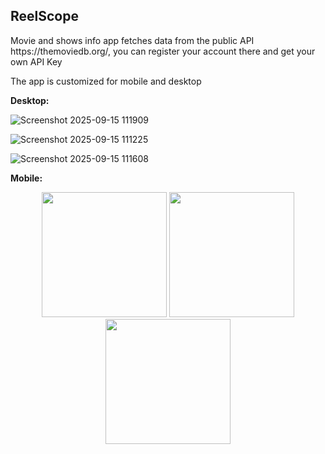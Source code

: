 <h2> ReelScope </h2>

<p> Movie and shows info app fetches data from the public API https://themoviedb.org/, you can register your account there and get your own API Key </p>
<p> The app is customized for mobile and desktop </p>

<b>Desktop:</b>

![Screenshot 2025-09-15 111909](https://github.com/user-attachments/assets/163523bc-49c8-4b35-a520-7c123500ade9)

![Screenshot 2025-09-15 111225](https://github.com/user-attachments/assets/2fb8dc25-8370-47d1-a35c-2431f470d998)

![Screenshot 2025-09-15 111608](https://github.com/user-attachments/assets/75e930aa-f7e7-4c03-983f-463e072991a0)

<b>Mobile:</b>

<p align="center">
  <img src="https://github.com/user-attachments/assets/be92d933-ac4c-479a-87f5-89677140419f" width="200">
  <img src="https://github.com/user-attachments/assets/b3f7e245-edbb-4066-b9b3-19325b946ee1" width="200">
  <img src="https://github.com/user-attachments/assets/82a28cf0-bc7d-4fb7-bfeb-4eb95b360b20" width="200">
</p>
